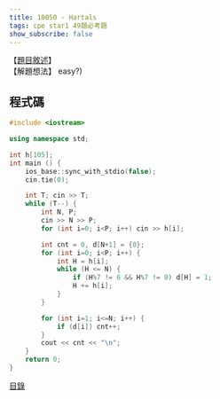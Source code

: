 ```yaml
---
title: 10050 - Hartals
tags: cpe star1 49題必考題
show_subscribe: false
---
```


<!--more-->

【[題目敘述]】  
【解題想法】 easy?)

程式碼
------
```c++
#include <iostream>

using namespace std;

int h[105];
int main () {
    ios_base::sync_with_stdio(false);
    cin.tie(0);

    int T; cin >> T;
    while (T--) {
        int N, P;
        cin >> N >> P;
        for (int i=0; i<P; i++) cin >> h[i];

        int cnt = 0, d[N+1] = {0};
        for (int i=0; i<P; i++) {
            int H = h[i];
            while (H <= N) {
                if (H%7 != 6 && H%7 != 0) d[H] = 1;
                H += h[i];
            }
        }

        for (int i=1; i<=N; i++) {
            if (d[i]) cnt++;
        }
        cout << cnt << "\n";
    }
    return 0;
}
```

[目錄](/2022/08/02/front-page.html)

[題目敘述]:https://onlinejudge.org/index.php?option=com_onlinejudge&Itemid=8&category=12&page=show_problem&problem=991